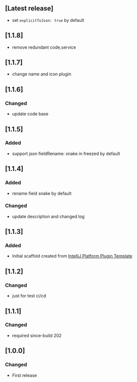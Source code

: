 <!-- Keep a Changelog guide -> https://keepachangelog.com -->
## [Latest release]
- set `explicitToJson: true` by default

## [1.1.8]
- remove redundant code,service

## [1.1.7]
- change name and icon plugin

## [1.1.6]
### Changed
- update code base

## [1.1.5]
### Added
- support json fieldRename: snake in freezed by default

## [1.1.4] 
### Added
- rename field snake by default
### Changed
- update description and changed log


## [1.1.3]
### Added
- Initial scaffold created from [IntelliJ Platform Plugin Template](https://github.com/JetBrains/intellij-platform-plugin-template)

## [1.1.2]
### Changed
- just for test ci/cd

## [1.1.1]
### Changed
- required since-build 202

## [1.0.0]
### Changed
- First release
